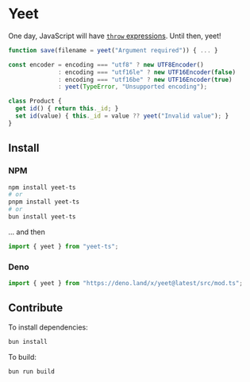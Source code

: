 # Yeet
One day, JavaScript will have [`throw` expressions](https://github.com/tc39/proposal-throw-expressions). Until then, yeet!
```typescript
function save(filename = yeet("Argument required")) { ... }

const encoder = encoding === "utf8" ? new UTF8Encoder() 
              : encoding === "utf16le" ? new UTF16Encoder(false) 
              : encoding === "utf16be" ? new UTF16Encoder(true) 
              : yeet(TypeError, "Unsupported encoding");

class Product {
  get id() { return this._id; }
  set id(value) { this._id = value ?? yeet("Invalid value"); }
}
```

## Install
### NPM
```bash
npm install yeet-ts
# or
pnpm install yeet-ts
# or
bun install yeet-ts
```
... and then
```typescript
import { yeet } from "yeet-ts";
```

### Deno
```typescript
import { yeet } from "https://deno.land/x/yeet@latest/src/mod.ts";
```


## Contribute

To install dependencies:

```bash
bun install
```

To build:

```bash
bun run build
```
